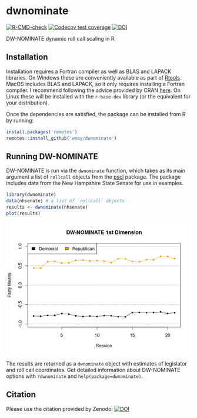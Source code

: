 
<!-- README.md is generated from README.Rmd. Please edit that file -->

# dwnominate

[![R-CMD-check](https://github.com/wmay/dwnominate/workflows/R-CMD-check/badge.svg)](https://github.com/wmay/dwnominate/actions)
[![Codecov test
coverage](https://codecov.io/gh/wmay/dwnominate/branch/master/graph/badge.svg)](https://codecov.io/gh/wmay/dwnominate?branch=master)
[![DOI](https://zenodo.org/badge/48529209.svg)](https://zenodo.org/badge/latestdoi/48529209)

DW-NOMINATE dynamic roll call scaling in R

## Installation

Installation requires a Fortran compiler as well as BLAS and LAPACK
libraries. On Windows these are conveniently available as part of
[Rtools](https://cran.r-project.org/bin/windows/Rtools/). MacOS includes
BLAS and LAPACK, so it only requires installing a Fortran compiler. I
recommend following the advice provided by CRAN
[here](https://cran.r-project.org/bin/macosx/tools/). On Linux these
will be installed with the `r-base-dev` library (or the equivalent for
your distribution).

Once the dependencies are satisfied, the package can be installed from R
by running:

``` r
install.packages('remotes')
remotes::install_github('wmay/dwnominate')
```

## Running DW-NOMINATE

DW-NOMINATE is run via the `dwnominate` function, which takes as its
main argument a list of `rollcall` objects from the
[pscl](https://cran.r-project.org/package=pscl) package. The package
includes data from the New Hampshire State Senate for use in examples.

``` r
library(dwnominate)
data(nhsenate) # a list of `rollcall` objects
results <- dwnominate(nhsenate)
plot(results)
```

![](man/figures/README-example-1.png)<!-- -->

The results are returned as a `dwnominate` object with estimates of
legislator and roll call coordinates. Get detailed information about
DW-NOMINATE options with `?dwnominate` and `help(package=dwnominate)`.

## Citation

Please use the citation provided by Zenodo:
[![DOI](https://zenodo.org/badge/48529209.svg)](https://zenodo.org/badge/latestdoi/48529209)
